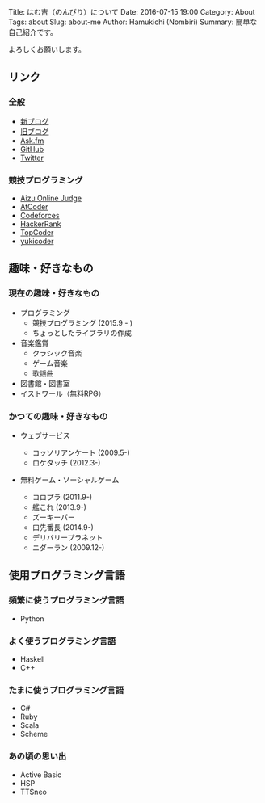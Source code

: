Title: はむ吉（のんびり）について
Date: 2016-07-15 19:00
Category: About
Tags: about
Slug: about-me
Author: Hamukichi (Nombiri)
Summary: 簡単な自己紹介です。

よろしくお願いします。

## リンク

### 全般

- [新ブログ](http://hamukichi.hatenablog.jp/)
- [旧ブログ](http://blog.livedoor.jp/hamu_nbr/)
- [Ask.fm](http://ask.fm/hamukichi_nombiri)
- [GitHub](https://github.com/hamukichi)
- [Twitter](https://twitter.com/hamukichi_nbr)

### 競技プログラミング

- [Aizu Online Judge](http://judge.u-aizu.ac.jp/onlinejudge/user.jsp?id=hamukichi)
-    [AtCoder](http://practice.contest.atcoder.jp/users/hamukichi)
-    [Codeforces](http://codeforces.com/profile/Hamukichi)
- [HackerRank](https://www.hackerrank.com/hamukichi_nbr)
- [TopCoder](https://www.topcoder.com/members/hamukichi_nbr/)
- [yukicoder](http://yukicoder.me/users/1143)

## 趣味・好きなもの

### 現在の趣味・好きなもの

- プログラミング
    - 競技プログラミング (2015.9 - )
    - ちょっとしたライブラリの作成
- 音楽鑑賞
    - クラシック音楽
    - ゲーム音楽
    - 歌謡曲
- 図書館・図書室
- イストワール（無料RPG）

### かつての趣味・好きなもの

- ウェブサービス
    - コッソリアンケート (2009.5-)
    - ロケタッチ (2012.3-)

- 無料ゲーム・ソーシャルゲーム
    - コロプラ (2011.9-)
    - 艦これ (2013.9-)
    - ズーキーパー
    - 口先番長 (2014.9-)
    - デリバリープラネット
    - ニダーラン (2009.12-)

## 使用プログラミング言語

### 頻繁に使うプログラミング言語

- Python

### よく使うプログラミング言語

- Haskell
- C++

### たまに使うプログラミング言語

- C#
- Ruby
- Scala
- Scheme

### あの頃の思い出

- Active Basic
- HSP
- TTSneo
